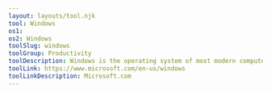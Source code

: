 ```yaml
---
layout: layouts/tool.njk
tool: Windows
os1:
os2: Windows
toolSlug: windows
toolGroup: Productivity
toolDescription: Windows is the operating system of most modern computers and probably doesn't need further information. Learn more about it here
toolLink: https://www.microsoft.com/en-us/windows
toolLinkDescription: Microsoft.com
---
```

